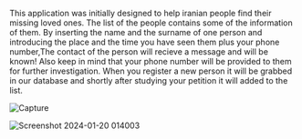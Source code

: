 This application was initially designed to help iranian people find their missing loved ones.
The list of the people contains some of the information of them.
By inserting the name and the surname of one person and introducing  the place and the time you have seen them plus your phone number,The contact of the person will recieve a message and will be known!
Also keep in mind that your phone number will be provided to them for further investigation.
When you register a new person it will be grabbed in our database and shortly after studying your petition it will added to the list.

![Capture](https://github.com/delbandb/Findmypeople/assets/147759857/24d8351c-af6b-4822-934a-7c4460058638)

![Screenshot 2024-01-20 014003](https://github.com/delbandb/Findmypeople/assets/147759857/6b39aabc-8972-4b70-8193-a39133b990a8)

